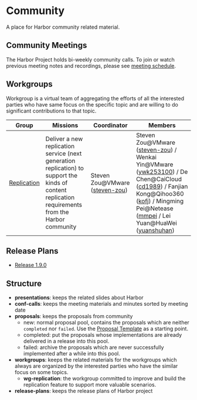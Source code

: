 # Community

A place for Harbor community related material.

## Community Meetings

The Harbor Project holds bi-weekly community calls. To join or watch previous meeting notes and recordings, please see [meeting schedule](MEETING_SCHEDULE.md).

## Workgroups

Workgroup is a virtual team of aggregating the efforts of all the interested parties who have same focus on the specific topic and are willing to do significant contributions to that topic.

|  Group  |  Missions  | Coordinator |  Members |
|---------|------------|-------------|----------|
| [Replication](./workgroups/wg-replication/README.md) |Deliver a new replication service (next generation replication) to support the kinds of content replication requirements from the Harbor community|Steven Zou@VMware ([steven-zou](https://github.com/steven-zou))|Steven Zou@VMware ([steven-zou](https://github.com/steven-zou)) / Wenkai Yin@VMware ([ywk253100](https://github.com/ywk253100)) / De Chen@CaiCloud ([cd1989](https://github.com/cd1989)) / Fanjian Kong@Qihoo360 ([kofj](https://github.com/kofj)) / Mingming Pei@Netease ([mmpei](https://github.com/mmpei) / Lei Yuan@HuaWei ([yuanshuhan](https://github.com/yuanshuhan))|

## Release Plans

* [Release 1.9.0](./release-plans/1.9.0/release-plan-V1.9.0.md)

## Structure

* **presentations**: keeps the related slides about Harbor
* **conf-calls**: keeps the meeting materials and minutes sorted by meeting date
* **proposals**: keeps the proposals from community
  * new: normal proposal pool, contains the proposals which are neither `completed` nor `failed`. Use the [Proposal Template](./proposals/TEMPLATE.md) as a starting point.
  * completed: put the proposals whose implementations are already delivered in a release into this pool.
  * failed: archive the proposals which are never successfully implemented after a while into this pool.
* **workgroups**: keeps the related materials for the workgroups which always are organized by the interested parties who have the similar focus on some topics.
  * **wg-replication**: the workgroup committed to improve and build the replication feature to support more valuable scenarios.
* **release-plans**: keeps the release plans of Harbor project